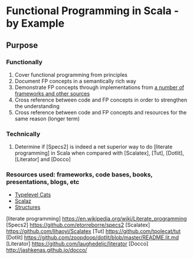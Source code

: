 # Functional Programming in Scala - by Example

## Purpose

### Functionally

1. Cover functional programming from principles
2. Document FP concepts in a semantically rich way
3. Demonstrate FP concepts through implementations from [a number of frameworks and other sources](#resources)
4. Cross reference between code and FP concepts in order to strengthen the understanding
5. Cross reference between code and FP concepts and resources for the same reason (longer term)

### Technically

1. Determine if [Specs2] is indeed a net superior way to do [literate programming] in Scala when compared with [Scalatex], [Tut], [Dotlit], [Literator] and [Docco]

### <a name="resources">Resources used: frameworks, code bases, books, presentations, blogs, etc</a>
* [Typelevel Cats]
* [Scalaz]
* [Structures]


[Typelevel Cats]: https://github.com/typelevel/cats
[Scalaz]: https://github.com/scalaz/scalaz
[Structures]: https://github.com/mpilquist/Structures

[literate programming] https://en.wikipedia.org/wiki/Literate_programming
[Specs2] https://github.com/etorreborre/specs2
[Scalatex] https://github.com/lihaoyi/Scalatex
[Tut] https://github.com/tpolecat/tut
[Dotlit] https://github.com/zoopdoop/dotlit/blob/master/README.lit.md
[Literator] https://github.com/laughedelic/literator
[Docco] http://jashkenas.github.io/docco/